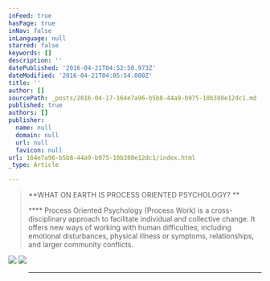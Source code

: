 ```yaml
---
inFeed: true
hasPage: true
inNav: false
inLanguage: null
starred: false
keywords: []
description: ''
datePublished: '2016-04-21T04:52:50.973Z'
dateModified: '2016-04-21T04:05:54.000Z'
title: ''
author: []
sourcePath: _posts/2016-04-17-164e7a96-b5b8-44a9-b975-10b388e12dc1.md
published: true
authors: []
publisher:
  name: null
  domain: null
  url: null
  favicon: null
url: 164e7a96-b5b8-44a9-b975-10b388e12dc1/index.html
_type: Article

---
```

> **WHAT ON EARTH IS PROCESS ORIENTED PSYCHOLOGY? **
> 
> **** Process Oriented Psychology (Process Work) is a cross-disciplinary approach to facilitate individual and collective change. It offers new ways of working with human difficulties, including emotional disturbances, physical illness or symptoms, relationships, and larger community conflicts. 

![](https://imgflo.herokuapp.com/graph/vahj1ThiexotieMo/81ee84656ad41eaa914f320eecbcbf91/passthrough.jpg?height=505&input=https%3A%2F%2Fs3-us-west-2.amazonaws.com%2Fthe-grid-img%2Fp%2Ffaaf6cbbc36e54e13b9b5b14b98ee8497607617b.jpg&width=750)
![](https://imgflo.herokuapp.com/graph/vahj1ThiexotieMo/81ee84656ad41eaa914f320eecbcbf91/passthrough.jpg?height=505&input=https%3A%2F%2Fs3-us-west-2.amazonaws.com%2Fthe-grid-img%2Fp%2Ffaaf6cbbc36e54e13b9b5b14b98ee8497607617b.jpg&width=750)

> ****